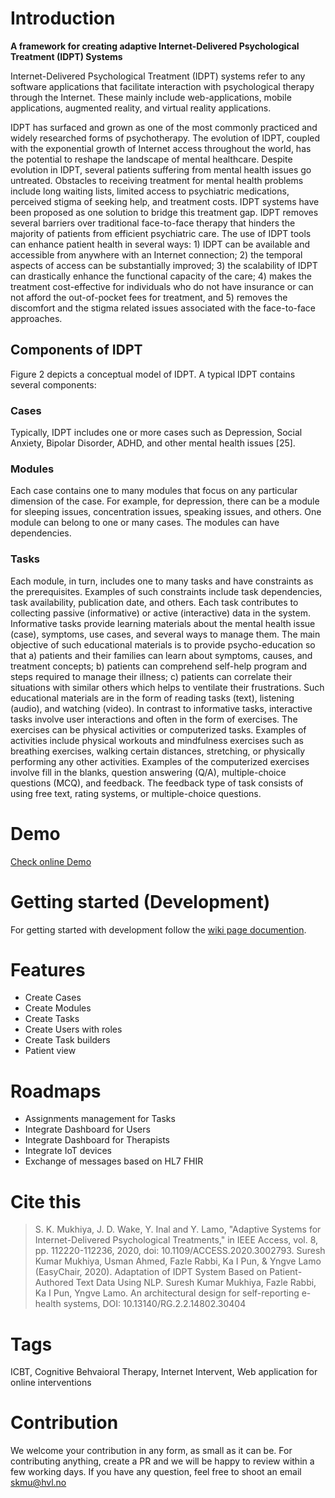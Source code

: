 # Introduction

**A framework for creating adaptive Internet-Delivered Psychological Treatment (IDPT) Systems**


Internet-Delivered Psychological Treatment (IDPT) systems refer to any software applications that facilitate interaction with psychological therapy through the Internet. These mainly include web-applications, mobile applications, augmented reality, and virtual reality applications.

IDPT has surfaced and grown as one of the most commonly practiced and widely researched forms of psychotherapy. The evolution of IDPT, coupled with the exponential growth of Internet access throughout the world, has the potential to reshape the landscape of mental healthcare. Despite evolution in IDPT, several patients suffering from mental health issues go untreated. Obstacles to receiving treatment for mental health problems include long waiting lists, limited access to psychiatric medications, perceived stigma of seeking help, and treatment costs. IDPT systems have been proposed as one solution to bridge this treatment gap. IDPT removes several barriers over traditional face-to-face therapy that hinders the majority of patients from efficient psychiatric care. The use of IDPT tools can enhance patient health in several ways: 1) IDPT can be available and accessible from anywhere with an Internet connection; 2) the temporal aspects of access can be substantially improved; 3) the scalability of IDPT can drastically enhance the functional capacity of the care; 4) makes the treatment cost-effective for individuals who do not have insurance or can not afford the out-of-pocket fees for treatment, and 5) removes the discomfort and the stigma related issues associated with the face-to-face approaches.

## Components of IDPT
Figure 2 depicts a conceptual model of IDPT. A typical IDPT contains several components:

### Cases
Typically, IDPT includes one or more cases such as Depression, Social Anxiety, Bipolar Disorder, ADHD, and other mental health issues [25].

### Modules
Each case contains one to many modules that focus on any particular dimension of the case. For example, for depression, there can be a module for sleeping issues, concentration issues, speaking issues, and others. One module can belong to one or many cases. The modules can have dependencies.

### Tasks
Each module, in turn, includes one to many tasks and have constraints as the prerequisites. Examples of such constraints include task dependencies, task availability, publication date, and others. Each task contributes to collecting passive (informative) or active (interactive) data in the system. Informative tasks provide learning materials about the mental health issue (case), symptoms, use cases, and several ways to manage them. The main objective of such educational materials is to provide psycho-education so that a) patients and their families can learn about symptoms, causes, and treatment concepts; b) patients can comprehend self-help program and steps required to manage their illness; c) patients can correlate their situations with similar others which helps to ventilate their frustrations. Such educational materials are in the form of reading tasks (text), listening (audio), and watching (video). In contrast to informative tasks, interactive tasks involve user interactions and often in the form of exercises. The exercises can be physical activities or computerized tasks. Examples of activities include physical workouts and mindfulness exercises such as breathing exercises, walking certain distances, stretching, or physically performing any other activities. Examples of the computerized exercises involve fill in the blanks, question answering (Q/A), multiple-choice questions (MCQ), and feedback. The feedback type of task consists of using free text, rating systems, or multiple-choice questions.

# Demo

[Check online Demo](https://idpt.herokuapp.com/)

# Getting started (Development)
For getting started with development follow the [wiki page documention](https://github.com/sureshHARDIYA/idpt/wiki).

# Features
- Create Cases
- Create Modules
- Create Tasks
- Create Users with roles
- Create Task builders
- Patient view

# Roadmaps

- Assignments management for Tasks
- Integrate Dashboard for Users
- Integrate Dashboard for Therapists
- Integrate IoT devices
- Exchange of messages based on HL7 FHIR

# Cite this

> S. K. Mukhiya, J. D. Wake, Y. Inal and Y. Lamo, "Adaptive Systems for Internet-Delivered Psychological Treatments," in IEEE Access, vol. 8, pp. 112220-112236, 2020, doi: 10.1109/ACCESS.2020.3002793.
> Suresh Kumar Mukhiya, Usman Ahmed, Fazle Rabbi, Ka I Pun, & Yngve Lamo (EasyChair, 2020). Adaptation of IDPT System Based on Patient-Authored Text Data Using NLP.
> Suresh Kumar Mukhiya, Fazle Rabbi, Ka I Pun, Yngve Lamo. An architectural design for self-reporting e-health systems, DOI: 10.13140/RG.2.2.14802.30404

# Tags

ICBT, Cognitive Behvaioral Therapy, Internet Intervent, Web application for online interventions

# Contribution
We welcome your contribution in any form, as small as it can be. For contributing anything, create a PR and we will be happy to review within a few working days. If you have any question, feel free to shoot an email [skmu@hvl.no](skmu@hvl.no)
